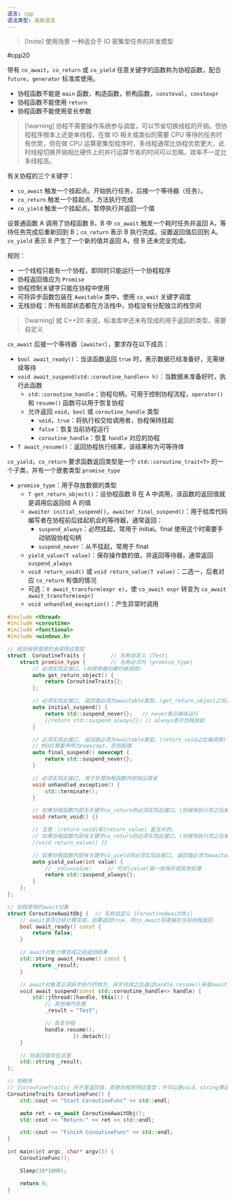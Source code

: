 ```yaml
---
语言: cpp
语法类型: 高级语法
---
```

> [!note] 使用场景
> 一种适合于 IO 密集型任务的并发模型

#cpp20 

带有 `co_await`，`co_return` 或 `co_yield` 任意关键字的函数称为协程函数，配合 `future`，`generator` 标准库使用。
* 协程函数不能是 `main` 函数，构造函数，析构函数，`consteval`，`constexpr`
* 协程函数不能使用 `return`
* 协程函数不能使用变长参数

> [!warning] 协程不需要操作系统参与调度，可以节省切换线程的开销。但协程程序根本上还是单线程，在做 IO 相关或类似的需要 CPU 等待的任务时有优势，但在做 CPU 运算密集型程序时，多线程通常比协程优势更大，此时线程切换开销相比硬件上的并行运算节省的时间可以忽略，效率不一定比多线程高。

有关协程的三个关键字：
* `co_await` 触发一个挂起点。开始执行任务，后接一个等待器（任务）。
* `co_return` 触发一个挂起点。方法执行完成
* `co_yield` 触发一个挂起点。暂停执行并返回一个值  

设普通函数 A 调用了协程函数 B，B 中 `co_await` 触发一个耗时任务并返回 A，等待任务完成后重新回到 B；`co_return` 表示 B 执行完成，设置返回值后回到 A。`co_yield` 表示 B 产生了一个新的值并返回 A，但 B 还未完全完成。

规则：
* 一个线程只能有一个协程，即同时只能运行一个协程程序
* 协程返回值应为 `Promise`
* 协程控制关键字只能在协程中使用
* 可将异步函数包装在 `Awaitable` 类中，使用 `co_wait` 关键字调度
* 无栈协程：所有局部状态都在方法栈中，协程没有分配独立的栈空间

> [!warning] 就 C++20 来说，标准库中还未有现成的用于返回的类型，需要自定义

`co_await` 后接一个等待器（`awaiter`），要求存在以下成员：
* `bool await_ready()`：当该函数返回 `true` 时，表示数据已经准备好，无需继续等待
* `void await_suspend(std::coroutine_handle<> h)`：当数据未准备好时，执行此函数
    * `std::coroutine_handle`：协程句柄，可用于控制协程流程，`operator()` 和 `resume()` 函数可以用于恢复协程
    * 允许返回 `void`，`bool` 或 `coroutine_handle` 类型
        * `void`，`true`：将执行权交给调用者，协程保持挂起
        * `false`：恢复当前协程运行
        * `coroutine_handle`：恢复 `handle` 对应的协程
* `T await_resume()`：返回协程执行结果，该结果称为可等待体

`co_yield`，`co_return` 要求函数返回类型是一个 `std::coroutine_trait<T>` 的一个子类，并有一个嵌套类型 `promise_type`
* `promise_type`：用于存放数据的类型
    * `T get_return_object()`：设协程函数 B 在 A 中调用，该函数的返回值就是调用后返回给 A 的值
    * `awaiter initial_suspend()`，`awaiter final_suspend()`：用于给库代码编写者在协程前后挂起机会的等待器，通常返回：
        * `suspend_always`：必然挂起，常用于 initial。final 使用这个时需要手动销毁协程句柄
        * `suspend_never`：从不挂起，常用于 final
    * `yield_value(T value)`：保存操作数的值，并返回等待器，通常返回 `suspend_always`
    * `void return_void()` 或 `void return_value(T value)`：二选一，后者对应 `co_return` 有值的情况
    * 可选：`V await_transform(expr e)`，使 `co_await expr` 转变为 `co_await await_transform(expr)`
    * `void unhandled_exception()`：产生异常时调用

```cpp
#include <thread>
#include <coroutine>
#include <functional>
#include <windows.h>

// 给协程体使用的承诺特征类型
struct  CoroutineTraits {        // 名称自定义 |Test|
    struct promise_type {        // 名称必须为 |promise_type|
        // 必须实现此接口。(协程体被创建时被调用)
        auto get_return_object() {
            return CoroutineTraits{};
        };

        // 必须实现此接口, 返回值必须为awaitable类型。(get_return_object之后被调用)
        auto initial_suspend() {
            return std::suspend_never{};   // never表示继续运行
            //return std::suspend_always{}; // always表示协程挂起
        }

        // 必须实现此接口, 返回值必须为awaitable类型。(return_void之后被调用)
        // MSVC需要声明为noexcept，否则报错
        auto final_suspend() noexcept {
            return std::suspend_never{};
        }

        // 必须实现此接口, 用于处理协程函数内部抛出错误
        void unhandled_exception() {
            std::terminate();
        }

        // 如果协程函数内部无关键字co_return则必须实现此接口。(协程体执行完之后被调用)
        void return_void() {}

        // 注意：|return_void|和|return_value| 是互斥的。
        // 如果协程函数内部有关键字co_return则必须实现此接口。(协程体执行完之后被调用)
        //void return_value() {}

        // 如果协程函数内部有关键字co_yield则必须实现此接口, 返回值必须为awaitable类型
        auto yield_value(int value) {
            // _valu=value;     // 可对|value|做一些保存或其他处理
            return std::suspend_always{};
        }
    };
};

// 协程使用的await对象
struct CoroutineAwaitObj {  // 名称自定义 |CoroutineAwaitObj|
    // await是否已经计算完成，如果返回true，则co_await将直接在当前线程返回
    bool await_ready() const {
        return false;
    }

    // await对象计算完成之后返回结果
    std::string await_resume() const {
        return _result;
    }

    // await对象真正调异步执行的地方，异步完成之后通过handle.resume()来是await返回
    void await_suspend(const std::coroutine_handle<> handle) {
        std::jthread([handle, this]() {
            // 其他操作处理
            _result = "Test";

            // 恢复协程
            handle.resume();
                     }).detach();
    }

    // 将返回值存在这里
    std::string _result;
};

// 协程体
// |CoroutineTraits| 并不是返回值，而是协程的特征类型；不可以是void、string等返回类型
CoroutineTraits CoroutineFunc() {
    std::cout << "Start CoroutineFunc" << std::endl;

    auto ret = co_await CoroutineAwaitObj();
    std::cout << "Return:" << ret << std::endl;

    std::cout << "Finish CoroutineFunc" << std::endl;
}

int main(int argc, char* argv[]) {
    CoroutineFunc();

    Sleep(10*1000);

    return 0;
}
```

